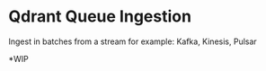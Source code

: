 Qdrant Queue Ingestion
===

Ingest in batches from a stream for example: Kafka, Kinesis, Pulsar

*WIP
